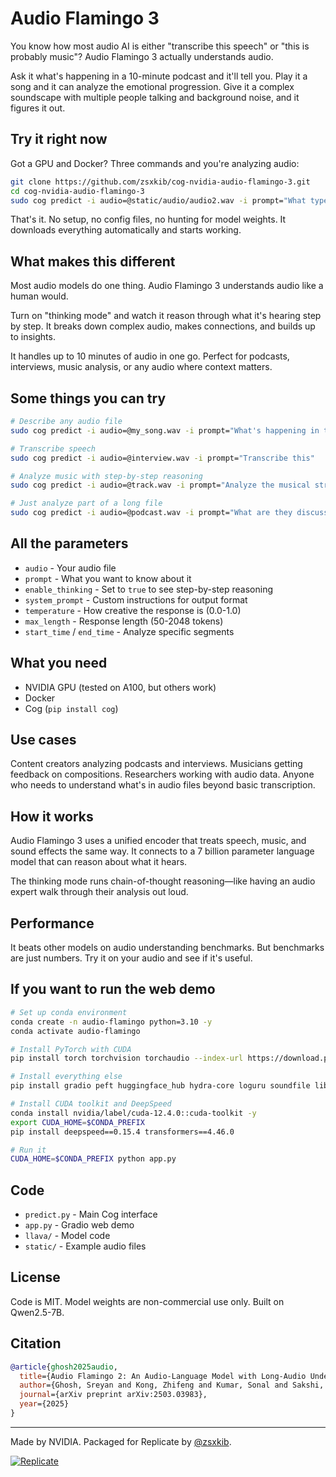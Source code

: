 # Audio Flamingo 3

You know how most audio AI is either "transcribe this speech" or "this is probably music"? Audio Flamingo 3 actually understands audio. 

Ask it what's happening in a 10-minute podcast and it'll tell you. Play it a song and it can analyze the emotional progression. Give it a complex soundscape with multiple people talking and background noise, and it figures it out.

## Try it right now

Got a GPU and Docker? Three commands and you're analyzing audio:

```bash
git clone https://github.com/zsxkib/cog-nvidia-audio-flamingo-3.git
cd cog-nvidia-audio-flamingo-3
sudo cog predict -i audio=@static/audio/audio2.wav -i prompt="What type of audio is this?" -i enable_thinking=true
```

That's it. No setup, no config files, no hunting for model weights. It downloads everything automatically and starts working.

## What makes this different

Most audio models do one thing. Audio Flamingo 3 understands audio like a human would.

Turn on "thinking mode" and watch it reason through what it's hearing step by step. It breaks down complex audio, makes connections, and builds up to insights. 

It handles up to 10 minutes of audio in one go. Perfect for podcasts, interviews, music analysis, or any audio where context matters.

## Some things you can try

```bash
# Describe any audio file
sudo cog predict -i audio=@my_song.wav -i prompt="What's happening in this audio?"

# Transcribe speech
sudo cog predict -i audio=@interview.wav -i prompt="Transcribe this"

# Analyze music with step-by-step reasoning
sudo cog predict -i audio=@track.wav -i prompt="Analyze the musical structure" -i enable_thinking=true

# Just analyze part of a long file
sudo cog predict -i audio=@podcast.wav -i prompt="What are they discussing?" -i start_time=120 -i end_time=300
```

## All the parameters

- `audio` - Your audio file
- `prompt` - What you want to know about it
- `enable_thinking` - Set to `true` to see step-by-step reasoning
- `system_prompt` - Custom instructions for output format
- `temperature` - How creative the response is (0.0-1.0)
- `max_length` - Response length (50-2048 tokens)
- `start_time` / `end_time` - Analyze specific segments

## What you need

- NVIDIA GPU (tested on A100, but others work)
- Docker
- Cog (`pip install cog`)

## Use cases

Content creators analyzing podcasts and interviews. Musicians getting feedback on compositions. Researchers working with audio data. Anyone who needs to understand what's in audio files beyond basic transcription.

## How it works

Audio Flamingo 3 uses a unified encoder that treats speech, music, and sound effects the same way. It connects to a 7 billion parameter language model that can reason about what it hears.

The thinking mode runs chain-of-thought reasoning—like having an audio expert walk through their analysis out loud.

## Performance

It beats other models on audio understanding benchmarks. But benchmarks are just numbers. Try it on your audio and see if it's useful.

## If you want to run the web demo

```bash
# Set up conda environment
conda create -n audio-flamingo python=3.10 -y
conda activate audio-flamingo

# Install PyTorch with CUDA
pip install torch torchvision torchaudio --index-url https://download.pytorch.org/whl/cu121

# Install everything else
pip install gradio peft huggingface_hub hydra-core loguru soundfile librosa openai-whisper ftfy jiwer einops wandb kaldiio matplotlib opencv-python-headless pydub pytorchvideo==0.1.5

# Install CUDA toolkit and DeepSpeed
conda install nvidia/label/cuda-12.4.0::cuda-toolkit -y
export CUDA_HOME=$CONDA_PREFIX
pip install deepspeed==0.15.4 transformers==4.46.0

# Run it
CUDA_HOME=$CONDA_PREFIX python app.py
```

## Code

- `predict.py` - Main Cog interface
- `app.py` - Gradio web demo  
- `llava/` - Model code
- `static/` - Example audio files

## License

Code is MIT. Model weights are non-commercial use only. Built on Qwen2.5-7B.

## Citation

```bibtex
@article{ghosh2025audio,
  title={Audio Flamingo 2: An Audio-Language Model with Long-Audio Understanding and Expert Reasoning Abilities},
  author={Ghosh, Sreyan and Kong, Zhifeng and Kumar, Sonal and Sakshi, S and Kim, Jaehyeon and Ping, Wei and Valle, Rafael and Manocha, Dinesh and Catanzaro, Bryan},
  journal={arXiv preprint arXiv:2503.03983},
  year={2025}
}
```

---

Made by NVIDIA. Packaged for Replicate by [@zsxkib](https://twitter.com/zsxkib).

[![Replicate](https://replicate.com/zsxkib/audio-flamingo-3/badge)](https://replicate.com/zsxkib/audio-flamingo-3)